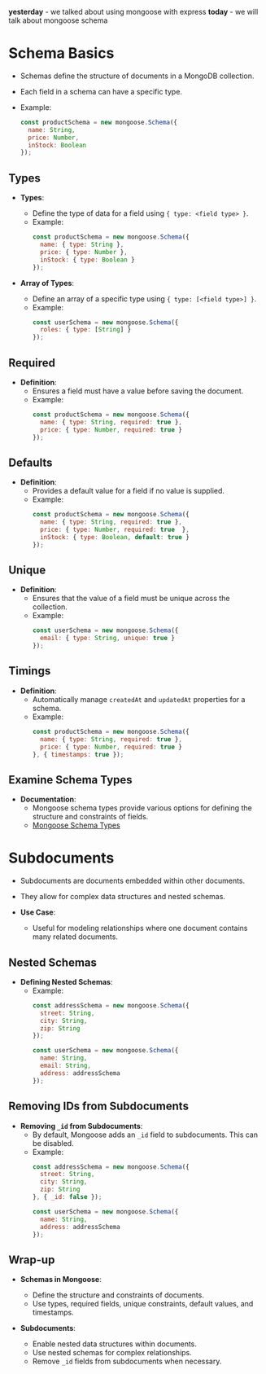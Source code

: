 **yesterday**
    - we talked about using mongoose with express
**today**
    - we will talk about mongoose schema

# Schema Basics

- Schemas define the structure of documents in a MongoDB collection.
- Each field in a schema can have a specific type.

- Example:
  ```javascript
  const productSchema = new mongoose.Schema({
    name: String,
    price: Number,
    inStock: Boolean
  });
  ```

## Types

- **Types**:
    - Define the type of data for a field using `{ type: <field type> }`.
    - Example:
      ```javascript
      const productSchema = new mongoose.Schema({
        name: { type: String },
        price: { type: Number },
        inStock: { type: Boolean }
      });
      ```

- **Array of Types**: 
    - Define an array of a specific type using `{ type: [<field type>] }`.
    - Example:
      ```javascript
      const userSchema = new mongoose.Schema({
        roles: { type: [String] }
      });
      ```

## Required

- **Definition**: 
    - Ensures a field must have a value before saving the document.
    - Example:
        ```javascript
        const productSchema = new mongoose.Schema({
          name: { type: String, required: true },
          price: { type: Number, required: true }
        });
        ```

## Defaults

- **Definition**: 
  - Provides a default value for a field if no value is supplied.
  - Example:
    ```javascript
    const productSchema = new mongoose.Schema({
      name: { type: String, required: true },
      price: { type: Number, required: true  },
      inStock: { type: Boolean, default: true }
    });
    ```

## Unique

- **Definition**: 
    - Ensures that the value of a field must be unique across the collection.
    - Example:
        ```javascript
        const userSchema = new mongoose.Schema({
          email: { type: String, unique: true }
        });
        ```

## Timings

- **Definition**: 
  - Automatically manage `createdAt` and `updatedAt` properties for a schema.
  - Example:
    ```javascript
    const productSchema = new mongoose.Schema({
      name: { type: String, required: true },
      price: { type: Number, required: true }
    }, { timestamps: true });
    ```

## Examine Schema Types

- **Documentation**: 
  - Mongoose schema types provide various options for defining the structure and constraints of fields.
  - [Mongoose Schema Types](https://mongoosejs.com/docs/schematypes.html)

# Subdocuments

- Subdocuments are documents embedded within other documents. 
- They allow for complex data structures and nested schemas.

- **Use Case**: 
  - Useful for modeling relationships where one document contains many related documents.

## Nested Schemas

- **Defining Nested Schemas**:
  - Example:
    ```javascript
    const addressSchema = new mongoose.Schema({
      street: String,
      city: String,
      zip: String
    });

    const userSchema = new mongoose.Schema({
      name: String,
      email: String,
      address: addressSchema
    });
    ```

## Removing IDs from Subdocuments

- **Removing `_id` from Subdocuments**:
  - By default, Mongoose adds an `_id` field to subdocuments. This can be disabled.
  - Example:
      ```javascript
      const addressSchema = new mongoose.Schema({
        street: String,
        city: String,
        zip: String
      }, { _id: false });

      const userSchema = new mongoose.Schema({
        name: String,
        address: addressSchema
      });

## Wrap-up

- **Schemas in Mongoose**:
  - Define the structure and constraints of documents.
  - Use types, required fields, unique constraints, default values, and timestamps.

- **Subdocuments**:
  - Enable nested data structures within documents.
  - Use nested schemas for complex relationships.
  - Remove `_id` fields from subdocuments when necessary.